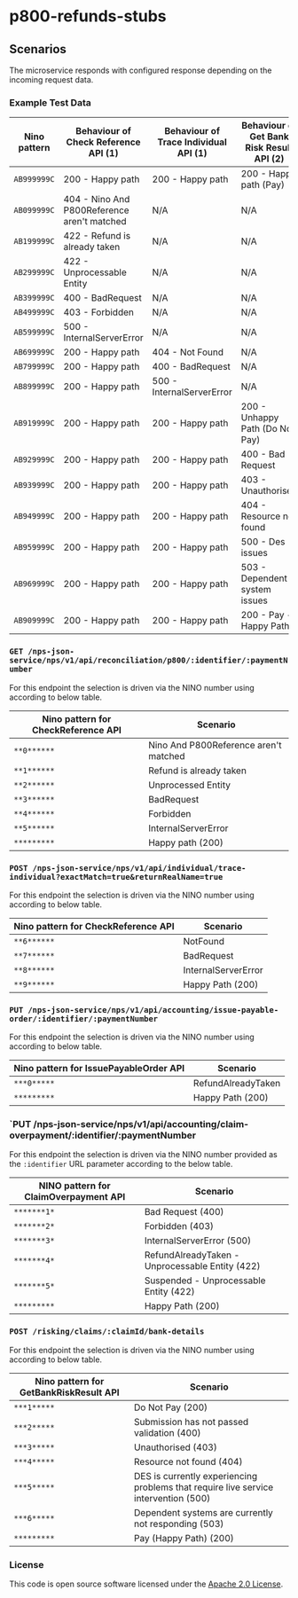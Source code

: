 
# p800-refunds-stubs

## Scenarios
The microservice responds with configured response depending on the incoming request data.

### Example Test Data

| Nino pattern | Behaviour of Check Reference API  (1)       | Behaviour of Trace Individual API (1) | Behaviour of Get Bank Risk Result API (2) | Behaviour of Issue Payable Order API (2) |
|--------------|---------------------------------------------|---------------------------------------|-------------------------------------------|------------------------------------------|
| `AB999999C`  | 200 - Happy path                            | 200 - Happy path                      | 200 - Happy path (Pay)                    | 200 - Happy path                         |
| `AB099999C`  | 404 - Nino And P800Reference aren't matched | N/A                                   | N/A                                       | N/A                                      |
| `AB199999C`  | 422 - Refund is already taken               | N/A                                   | N/A                                       | N/A                                      |
| `AB299999C`  | 422 - Unprocessable Entity                  | N/A                                   | N/A                                       | N/A                                      |
| `AB399999C`  | 400 - BadRequest                            | N/A                                   | N/A                                       | N/A                                      |
| `AB499999C`  | 403 - Forbidden                             | N/A                                   | N/A                                       | N/A                                      |
| `AB599999C`  | 500 - InternalServerError                   | N/A                                   | N/A                                       | N/A                                      |
| `AB699999C`  | 200 - Happy path                            | 404 - Not Found                       | N/A                                       | N/A                                      |
| `AB799999C`  | 200 - Happy path                            | 400 - BadRequest                      | N/A                                       | N/A                                      |
| `AB899999C`  | 200 - Happy path                            | 500 - InternalServerError             | N/A                                       | N/A                                      |
| `AB919999C`  | 200 - Happy path                            | 200 - Happy path                      | 200 - Unhappy Path (Do Not Pay)           | N/A                                      |
| `AB929999C`  | 200 - Happy path                            | 200 - Happy path                      | 400 - Bad Request                         | N/A                                      |
| `AB939999C`  | 200 - Happy path                            | 200 - Happy path                      | 403 - Unauthorised                        | N/A                                      |
| `AB949999C`  | 200 - Happy path                            | 200 - Happy path                      | 404 - Resource not found                  | N/A                                      |
| `AB959999C`  | 200 - Happy path                            | 200 - Happy path                      | 500 - Des issues                          | N/A                                      |
| `AB969999C`  | 200 - Happy path                            | 200 - Happy path                      | 503 - Dependent system issues             | N/A                                      |
| `AB909999C`  | 200 - Happy path                            | 200 - Happy path                      | 200 - Pay - Happy Path                    | 422 - RefundAlreadyTaken                 |


### `GET /nps-json-service/nps/v1/api/reconciliation/p800/:identifier/:paymentNumber`
For this endpoint the selection is driven via the NINO number using according to below table.

| Nino pattern for CheckReference API | Scenario                              |
|-------------------------------------|---------------------------------------|
| `**0******`                         | Nino And P800Reference aren't matched |
| `**1******`                         | Refund is already taken               |
| `**2******`                         | Unprocessed Entity                    |
| `**3******`                         | BadRequest                            |
| `**4******`                         | Forbidden                             |
| `**5******`                         | InternalServerError                   |
| `*********`                         | Happy path (200)                      |

### `POST /nps-json-service/nps/v1/api/individual/trace-individual?exactMatch=true&returnRealName=true`
For this endpoint the selection is driven via the NINO number using according to below table.

| Nino pattern for CheckReference API | Scenario            |
|-------------------------------------|---------------------|
| `**6******`                         | NotFound            |
| `**7******`                         | BadRequest          |
| `**8******`                         | InternalServerError |
| `**9******`                         | Happy Path (200)    |

### `PUT /nps-json-service/nps/v1/api/accounting/issue-payable-order/:identifier/:paymentNumber`
For this endpoint the selection is driven via the NINO number using according to below table.

| Nino pattern for IssuePayableOrder API   | Scenario            |
|------------------------------------------|---------------------|
| `***0*****`                              | RefundAlreadyTaken  |
| `*********`                              | Happy Path (200)    |

### `PUT /nps-json-service/nps/v1/api/accounting/claim-overpayment/:identifier/:paymentNumber

For this endpoint the selection is driven via the NINO number provided as the `:identifier` URL parameter according to
the below table.

| NINO pattern for ClaimOverpayment API | Scenario                                         |
|---------------------------------------|--------------------------------------------------|
| `*******1*`                           | Bad Request (400)                                |
| `*******2*`                           | Forbidden (403)                                  |
| `*******3*`                           | InternalServerError (500)                        |
| `*******4*`                           | RefundAlreadyTaken - Unprocessable Entity (422)  |
| `*******5*`                           | Suspended - Unprocessable Entity (422)           |
| `*********`                           | Happy Path (200)                                 |

### `POST /risking/claims/:claimId/bank-details`
For this endpoint the selection is driven via the NINO number using according to below table.

| Nino pattern for GetBankRiskResult API | Scenario                                                                            |
|----------------------------------------|-------------------------------------------------------------------------------------|
| `***1*****`                            | Do Not Pay (200)                                                                    |
| `***2*****`                            | Submission has not passed validation (400)                                          |
| `***3*****`                            | Unauthorised (403)                                                                  |
| `***4*****`                            | Resource not found (404)                                                            |
| `***5*****`                            | DES is currently experiencing problems that require live service intervention (500) |
| `***6*****`                            | Dependent systems are currently not responding (503)                                |
| `*********`                            | Pay (Happy Path) (200)                                                              |

### License

This code is open source software licensed under the [Apache 2.0 License]("http://www.apache.org/licenses/LICENSE-2.0.html").
